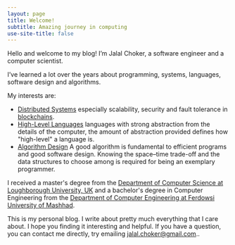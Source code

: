 ```yaml
---
layout: page
title: Welcome!
subtitle: Amazing journey in computing
use-site-title: false
---
```


Hello and welcome to my blog! I’m Jalal Choker, a software engineer and a computer scientist.

I’ve learned a lot over the years about programming, systems, languages, software design and algorithms.

My interests are:
* [Distributed Systems](https://www.splunk.com/en_us/blog/learn/distributed-systems.html) especially scalability, security and fault tolerance in [blockchains](https://www.ibm.com/think/topics/blockchain).
* [High-Level Languages](https://isaaccomputerscience.org/topics/programming_languages) languages with strong abstraction from the details of the computer, the amount of abstraction provided defines how "high-level" a language is.
* [Algorithm Design](https://mitpress.mit.edu/books/introduction-algorithms-third-edition/) A good algorithm is fundamental to efficient programs and good software design. Knowing the space–time trade-off and the data structures to choose among is required for being an exemplary programmer. 

I received a master's degree from the [Department of Computer Science at Loughborough University, UK](https://www.lboro.ac.uk/departments/compsci/) and a bachelor's degree in Computer Engineering from the [Department of Computer Engineering at Ferdowsi University of Mashhad](http://ce.um.ac.ir/index.php?lang=en).

This is my personal blog. I write about pretty much everything that I care about. I hope you finding it interesting and helpful. If you have a question, you can contact me directly, try emailing jalal.choker@gmail.com..
